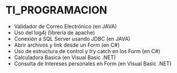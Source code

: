 # TI_PROGRAMACION

- Validador de Correo Electrónico (en JAVA)
- Uso del log4j (librería de apache)
- Conexión a SQL Server usando JDBC (en JAVA)
- Abrir archivos y link desde un Form (en C#)
- Uso de estructura de control y try catch en los Form (en C#)
- Calculadora Basica (en Visual Basic .NET)
- Consulta de Intereses personales en Form (en Visual Basic .NET)